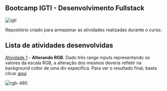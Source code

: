 ## Bootcamp IGTI - Desenvolvimento Fullstack

![igti](https://user-images.githubusercontent.com/40521982/82719174-af5ad780-9c7e-11ea-80d1-daf55a2d1bf6.png)

Repositório criado para armazenar as atividades realizadas durante o curso.

## Lista de atividades desenvolvidas

[Atividade 1](/modulo1-javascript/atividade1) - **Alterando RGB**. Dado três range inputs representando os valores da escala RGB, a alteração dos mesmos deveria refletir na background collor de uma div específica. Para ver o resultado final, basta clicar [aqui](https://rgb-selector-by-maycon.surge.sh)

![rgb-480](https://user-images.githubusercontent.com/40521982/82758166-517fda00-9dbb-11ea-87f1-c73208104e54.gif)


